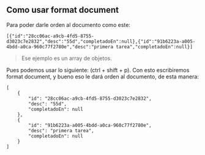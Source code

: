 ## Como usar format document

Para poder darle orden al documento como este:
~~~
[{"id":"28cc06ac-a9cb-4fd5-8755-d3023c7e2832","desc":"55d","completadoEn":null},{"id":"91b6223a-a005-4bdd-a0ca-960c77f2780e","desc":"primera tarea","completadoEn":null}]
~~~
> Ese ejemplo es un array de objetos.

Pues podemos usar lo siguiente: (ctrl + shift + p). Con esto escribiremos format document, y bueno eso le dará orden al documento, de esta manera:
~~~
[
    {
        "id": "28cc06ac-a9cb-4fd5-8755-d3023c7e2832",
        "desc": "55d",
        "completadoEn": null
    },
    {
        "id": "91b6223a-a005-4bdd-a0ca-960c77f2780e",
        "desc": "primera tarea",
        "completadoEn": null
    }
]
~~~ 